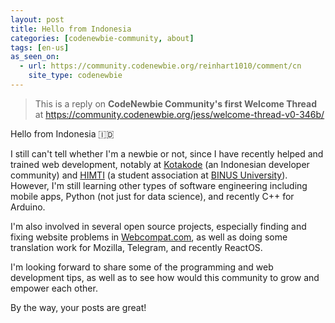 ```yaml
---
layout: post
title: Hello from Indonesia
categories: [codenewbie-community, about]
tags: [en-us]
as_seen_on:
  - url: https://community.codenewbie.org/reinhart1010/comment/cn
    site_type: codenewbie
---
```

> This is a reply on **CodeNewbie Community's first Welcome Thread** at <https://community.codenewbie.org/jess/welcome-thread-v0-346b/>

Hello from Indonesia 🇮🇩

I still can't tell whether I'm a newbie or not, since I have recently helped and trained web development, notably at [Kotakode](kotakode.com) (an Indonesian developer community) and [HIMTI](https://instagram.com/himti_binus) (a student association at [BINUS University](https://binus.ac.id)). However, I'm still learning other types of software engineering including mobile apps, Python (not just for data science), and recently C++ for Arduino.

I'm also involved in several open source projects, especially finding and fixing website problems in [Webcompat.com](https://webcompat.com), as well as doing some translation work for Mozilla, Telegram, and recently ReactOS.

I'm looking forward to share some of the programming and web development tips, as well as to see how would this community to grow and empower each other.

By the way, your posts are great!